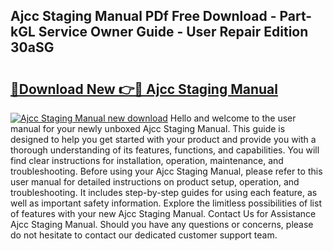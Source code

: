 ## Ajcc Staging Manual PDf Free Download - Part-kGL Service Owner Guide - User Repair Edition 30aSG

# <h2><a href="http://bc2822.oget.top/?id=Ajcc+Staging+Manual">🔗Download New 👉🔴 Ajcc Staging Manual</a></h2>

[![Ajcc Staging Manual new download](https://i.imgur.com/5g1atiW.png)](http://bc2822.oget.top/?id=Ajcc+Staging+Manual)
Hello and welcome to the user manual for your newly unboxed Ajcc Staging Manual. This guide is designed to help you get started with your product and provide you with a thorough understanding of its features, functions, and capabilities. You will find clear instructions for installation, operation, maintenance, and troubleshooting. Before using your Ajcc Staging Manual, please refer to this user manual for detailed instructions on product setup, operation, and troubleshooting. It includes step-by-step guides for using each feature, as well as important safety information. Explore the limitless possibilities of list of features with your new Ajcc Staging Manual. Contact Us for Assistance Ajcc Staging Manual. Should you have any questions or concerns, please do not hesitate to contact our dedicated customer support team.
